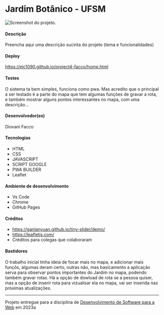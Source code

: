 # Jardim Botânico - UFSM


![Screenshot do projeto](https://mdswanson.com/static/chops-ux-step-4.png "Screenshot do projeto").


#### Descrição

Preencha aqui uma descrição sucinta do projeto (tema e funcionalidades)

#### Deploy
  https://elc1090.github.io/project4-facco/home.html
  
#### Testes

O sistema ta bem simples, funciona como pwa. Mas acredito que o principal a ser testado é a parte do mapa
que tem algumas funções de gravar a rota, e também mostrar alguns pontos interessantes no mapa, com uma descrição...


#### Desenvolvedor(es)
Diovani Facco


#### Tecnologias

- HTML
- CSS
- JAVASCRIPT
- SCRIPT GOOGLE
- PWA BUILDER
- Leaflet

#### Ambiente de desenvolvimento

 - Vs Code
 - Chrome
 - GitHub Pages


#### Créditos

- https://ganlanyuan.github.io/tiny-slider/demo/
- https://leafletjs.com/
- Créditos para colegas que colaboraram

#### Bastidores


O trabalho inicial tinha ideia de focar mais no mapa, e adicionar mais funçõs, algumas deram certo, outras não, mas basicamento a aplicação
serva para observar pontos importantes do Jardim no mapa, podendo também gravar rotas. Há a opção de dowload de rota se a pessoa quiser, mas a opção
de inserir rota para vizualisar ela no mapa, vai ser inserida nas próximas atualizações.


---
Projeto entregue para a disciplina de [Desenvolvimento de Software para a Web](http://github.com/andreainfufsm/elc1090-2023a) em 2023a
